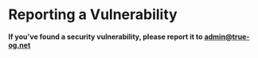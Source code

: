 # Reporting a Vulnerability

**If you've found a security vulnerability, please report it to admin@true-og.net**
